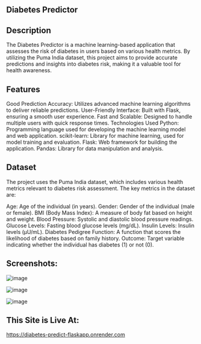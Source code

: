 ## Diabetes Predictor
## Description
The Diabetes Predictor is a machine learning-based application that assesses the risk of diabetes in users based on various health metrics. By utilizing the Puma India dataset, this project aims to provide accurate predictions and insights into diabetes risk, making it a valuable tool for health awareness.

## Features
Good Prediction Accuracy: Utilizes advanced machine learning algorithms to deliver reliable predictions.
User-Friendly Interface: Built with Flask, ensuring a smooth user experience.
Fast and Scalable: Designed to handle multiple users with quick response times.
Technologies Used
Python: Programming language used for developing the machine learning model and web application.
scikit-learn: Library for machine learning, used for model training and evaluation.
Flask: Web framework for building the application.
Pandas: Library for data manipulation and analysis.

## Dataset
The project uses the Puma India dataset, which includes various health metrics relevant to diabetes risk assessment. The key metrics in the dataset are:

Age: Age of the individual (in years).
Gender: Gender of the individual (male or female).
BMI (Body Mass Index): A measure of body fat based on height and weight.
Blood Pressure: Systolic and diastolic blood pressure readings.
Glucose Levels: Fasting blood glucose levels (mg/dL).
Insulin Levels: Insulin levels (µU/mL).
Diabetes Pedigree Function: A function that scores the likelihood of diabetes based on family history.
Outcome: Target variable indicating whether the individual has diabetes (1) or not (0).

## Screenshots:
![image](https://github.com/user-attachments/assets/8a9af8c2-f950-406f-a0fe-72b0a65a0fd4)

![image](https://github.com/user-attachments/assets/1d3f928b-3e84-45c6-b871-59f91aba525b)

![image](https://github.com/user-attachments/assets/cbc4725c-f4c6-45a4-8668-fd18e3a17de9)


## This Site is Live At:
https://diabetes-predict-flaskapp.onrender.com

